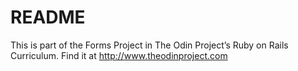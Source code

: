 # README

This is part of the Forms Project in The Odin Project’s 
Ruby on Rails Curriculum. Find it at http://www.theodinproject.com
